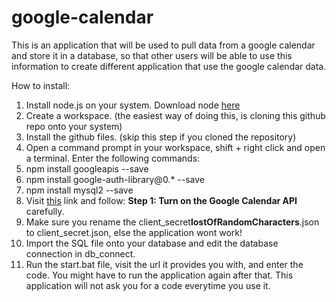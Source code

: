 # google-calendar
This is an application that will be used to pull data from a google calendar and store it in a database, so that other users will be able to use this information to create different application that use the google calendar data.

How to install:

1. Install node.js on your system. Download node [here](https://nodejs.org/en/)
2. Create a workspace. (the easiest way of doing this, is cloning this github repo onto your system)
3. Install the github files. (skip this step if you cloned the repository)
4. Open a command prompt in your workspace, shift + right click and open a terminal. Enter the following commands:
4. npm install googleapis --save 
4. npm install google-auth-library@0.* --save
4. npm install mysql2 --save
5. Visit [this](https://developers.google.com/google-apps/calendar/quickstart/nodejs) link and follow: **Step 1: Turn on the Google Calendar API** carefully.
6. Make sure you rename the client_secret**lostOfRandomCharacters**.json to client\_secret.json, else the application wont work!
7. Import the SQL file onto your database and edit the database connection in db_connect.
8. Run the start.bat file, visit the url it provides you with, and enter the code. You might have to run the application again after that. This application will not ask you for a code everytime you use it.
